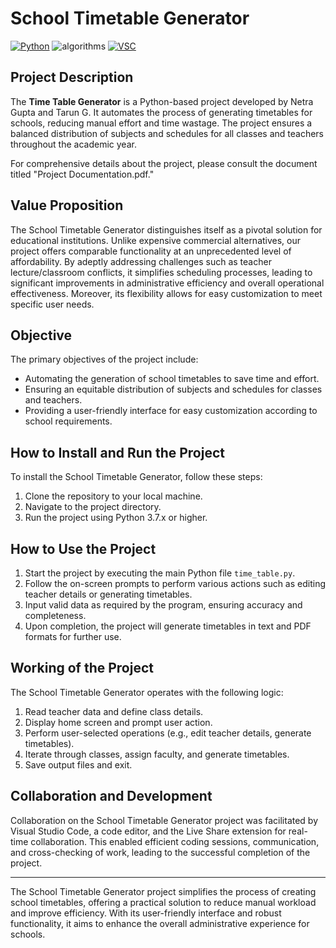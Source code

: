 # School Timetable Generator
[![Python](https://img.shields.io/badge/Python-14354C?style=for-the-badge&logo=python&logoColor=white)](https://www.python.org/) 
![algorithms](https://img.shields.io/badge/algorithms-white?style=for-the-badge&labelColor=black&color=black) 
[![VSC](https://img.shields.io/badge/Visual_Studio_Code-0078D4?style=for-the-badge&logo=visual%20studio%20code&logoColor=white)](https://code.visualstudio.com/)


## Project Description
The **Time Table Generator** is a Python-based project developed by Netra Gupta and Tarun G. It automates the process of generating timetables for schools, reducing manual effort and time wastage. The project ensures a balanced distribution of subjects and schedules for all classes and teachers throughout the academic year.

For comprehensive details about the project, please consult the document titled "Project Documentation.pdf."

## Value Proposition
The School Timetable Generator distinguishes itself as a pivotal solution for educational institutions. Unlike expensive commercial alternatives, our project offers comparable functionality at an unprecedented level of affordability. By adeptly addressing challenges such as teacher lecture/classroom conflicts, it simplifies scheduling processes, leading to significant improvements in administrative efficiency and overall operational effectiveness. Moreover, its flexibility allows for easy customization to meet specific user needs.

## Objective
The primary objectives of the project include:
- Automating the generation of school timetables to save time and effort.
- Ensuring an equitable distribution of subjects and schedules for classes and teachers.
- Providing a user-friendly interface for easy customization according to school requirements.

## How to Install and Run the Project
To install the School Timetable Generator, follow these steps:
1. Clone the repository to your local machine.
2. Navigate to the project directory.
3. Run the project using Python 3.7.x or higher.

## How to Use the Project
1. Start the project by executing the main Python file `time_table.py`.
2. Follow the on-screen prompts to perform various actions such as editing teacher details or generating timetables.
3. Input valid data as required by the program, ensuring accuracy and completeness.
4. Upon completion, the project will generate timetables in text and PDF formats for further use.

## Working of the Project
The School Timetable Generator operates with the following logic:
1. Read teacher data and define class details.
2. Display home screen and prompt user action.
3. Perform user-selected operations (e.g., edit teacher details, generate timetables).
4. Iterate through classes, assign faculty, and generate timetables.
5. Save output files and exit.

## Collaboration and Development
Collaboration on the School Timetable Generator project was facilitated by Visual Studio Code, a code editor, and the Live Share extension for real-time collaboration. This enabled efficient coding sessions, communication, and cross-checking of work, leading to the successful completion of the project.

---
The School Timetable Generator project simplifies the process of creating school timetables, offering a practical solution to reduce manual workload and improve efficiency. With its user-friendly interface and robust functionality, it aims to enhance the overall administrative experience for schools.

